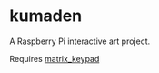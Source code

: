 # kumaden
A Raspberry Pi interactive art project.

Requires [matrix_keypad](https://pypi.python.org/pypi/matrix_keypad)
